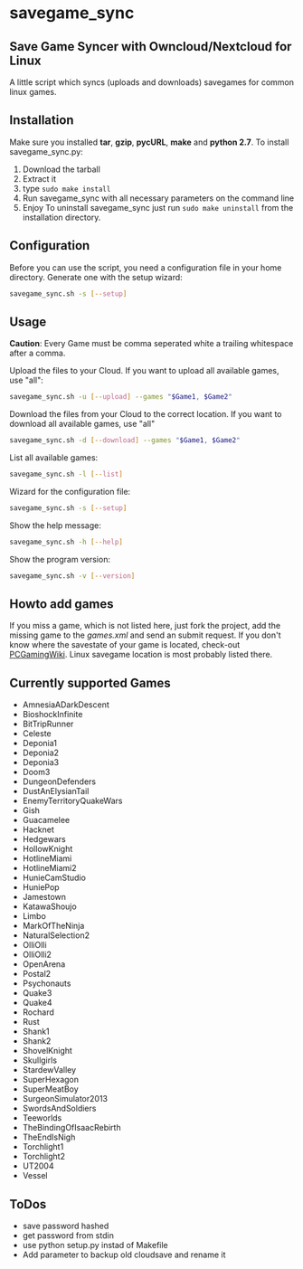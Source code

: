 # savegame\_sync
## Save Game Syncer with Owncloud/Nextcloud for Linux
A little script which syncs (uploads and downloads) savegames for common linux games.

## Installation
Make sure you installed **tar**, **gzip**, **pycURL**, **make** and **python 2.7**.
To install savegame\_sync.py:
1. Download the tarball
2. Extract it
3. type ``sudo make install``
4. Run savegame\_sync with all necessary parameters on the command line
5. Enjoy
To uninstall savegame\_sync just run ``sudo make uninstall`` from the installation directory.

## Configuration
Before you can use the script, you need a configuration file
in your home directory. Generate one with the setup wizard:
```bash
savegame_sync.sh -s [--setup]
```

## Usage
**Caution**: Every Game must be comma seperated white a trailing whitespace after a comma.

Upload the files to your Cloud. If you want to upload all available games, use "all":
```bash
savegame_sync.sh -u [--upload] --games "$Game1, $Game2"
```

Download the files from your Cloud to the correct location. If you want to download all
 available games, use "all"
```bash
savegame_sync.sh -d [--download] --games "$Game1, $Game2"
```

List all available games:
```bash
savegame_sync.sh -l [--list]
```

Wizard for the configuration file:
```bash
savegame_sync.sh -s [--setup]
```

Show the help message:
```bash
savegame_sync.sh -h [--help]
```

Show the program version:
```bash
savegame_sync.sh -v [--version]
```
## Howto add games
If you miss a game, which is not listed here, just fork the project, add the missing game to the *games.xml* and send an submit request. If you don't know where the savestate of your game is located, check-out [PCGamingWiki](https://pcgamingwiki.com/wiki/Home). Linux savegame location is most probably listed there.

## Currently supported Games
* AmnesiaADarkDescent
* BioshockInfinite
* BitTripRunner
* Celeste
* Deponia1
* Deponia2
* Deponia3
* Doom3
* DungeonDefenders
* DustAnElysianTail
* EnemyTerritoryQuakeWars
* Gish
* Guacamelee
* Hacknet
* Hedgewars
* HollowKnight
* HotlineMiami
* HotlineMiami2
* HunieCamStudio
* HuniePop
* Jamestown
* KatawaShoujo
* Limbo
* MarkOfTheNinja
* NaturalSelection2
* OlliOlli
* OlliOlli2
* OpenArena
* Postal2
* Psychonauts
* Quake3
* Quake4
* Rochard
* Rust
* Shank1
* Shank2
* ShovelKnight
* Skullgirls
* StardewValley
* SuperHexagon
* SuperMeatBoy
* SurgeonSimulator2013
* SwordsAndSoldiers
* Teeworlds
* TheBindingOfIsaacRebirth
* TheEndIsNigh
* Torchlight1
* Torchlight2
* UT2004
* Vessel

## ToDos
* save password hashed
* get password from stdin
* use python setup.py instad of Makefile
* Add parameter to backup old cloudsave and rename it
